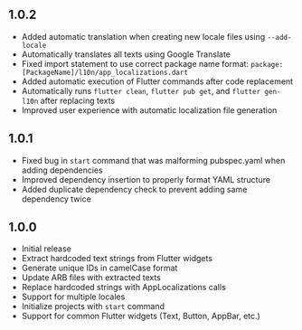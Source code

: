 ## 1.0.2

- Added automatic translation when creating new locale files using `--add-locale`
- Automatically translates all texts using Google Translate
- Fixed import statement to use correct package name format: `package:[PackageName]/l10n/app_localizations.dart`
- Added automatic execution of Flutter commands after code replacement
- Automatically runs `flutter clean`, `flutter pub get`, and `flutter gen-l10n` after replacing texts
- Improved user experience with automatic localization file generation

## 1.0.1

- Fixed bug in `start` command that was malforming pubspec.yaml when adding dependencies
- Improved dependency insertion to properly format YAML structure
- Added duplicate dependency check to prevent adding same dependency twice

## 1.0.0

- Initial release
- Extract hardcoded text strings from Flutter widgets
- Generate unique IDs in camelCase format
- Update ARB files with extracted texts
- Replace hardcoded strings with AppLocalizations calls
- Support for multiple locales
- Initialize projects with `start` command
- Support for common Flutter widgets (Text, Button, AppBar, etc.)
